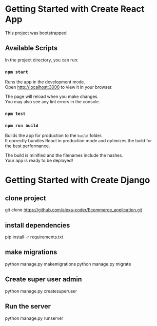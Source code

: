 # Getting Started with Create React App

This project was bootstrapped 

## Available Scripts

In the project directory, you can run:

### `npm start`

Runs the app in the development mode.\
Open [http://localhost:3000](http://localhost:3000) to view it in your browser.

The page will reload when you make changes.\
You may also see any lint errors in the console.

### `npm test`


### `npm run build`

Builds the app for production to the `build` folder.\
It correctly bundles React in production mode and optimizes the build for the best performance.

The build is minified and the filenames include the hashes.\
Your app is ready to be deployed!


# Getting Started with Create Django

## clone project
git clone https://github.com/alexa-coder/Ecommerce_application.git

## install dependencies
pip install -r requirements.txt

## make migrations
python manage.py makemigrations
python manage.py migrate

## Create super user admin
python manage.py createsuperuser

## Run the server
python manage.py runserver



